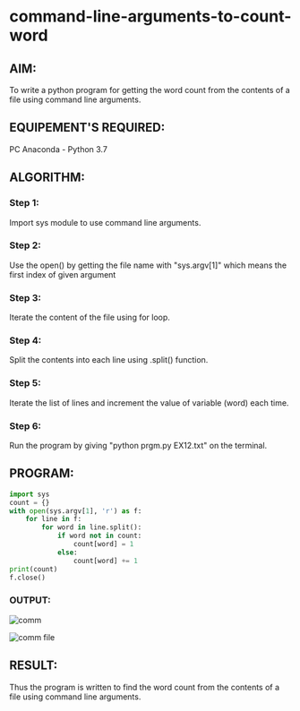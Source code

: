 # command-line-arguments-to-count-word
## AIM:
To write a python program for getting the word count from the contents of a file using command line arguments.
## EQUIPEMENT'S REQUIRED: 
PC
Anaconda - Python 3.7
## ALGORITHM: 
### Step 1:
Import sys module to use command line arguments.
### Step 2: 
 Use the open() by getting the file name with "sys.argv[1]" which means the first index of given argument
### Step 3: 
Iterate the content of the file using for loop.
### Step 4:  
Split the contents into each line using .split() function.
### Step 5: 
Iterate the list of lines and increment the value of variable (word) each time.
### Step 6: 
Run the program by giving "python prgm.py EX12.txt" on the terminal.
## PROGRAM:
```python
import sys
count = {}
with open(sys.argv[1], 'r') as f:
    for line in f:
        for word in line.split():
            if word not in count:
                count[word] = 1
            else:
                count[word] += 1
print(count)
f.close()
```
### OUTPUT:
![comm](https://github.com/Adhithyaram29D/command-line-arguments-to-count-word/assets/119393540/918e4d7a-fa03-4c1d-9786-b270dbdb6cc6)








![comm file](https://github.com/Adhithyaram29D/command-line-arguments-to-count-word/assets/119393540/50d2b2e9-0063-4758-a66d-8af02ffee7b2)
## RESULT:
Thus the program is written to find the word count from the contents of a file using command line arguments.
